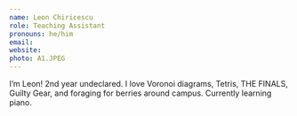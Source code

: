```yaml
---
name: Leon Chiricescu
role: Teaching Assistant
pronouns: he/him
email:
website:
photo: A1.JPEG
---
```


I’m Leon! 2nd year undeclared. I love Voronoi diagrams, Tetris, THE FINALS, Guilty Gear, and foraging for berries around campus. Currently learning piano.
